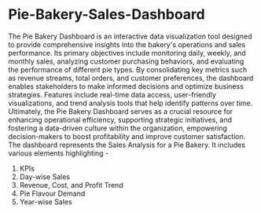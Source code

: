 # Pie-Bakery-Sales-Dashboard
The Pie Bakery Dashboard is an interactive data visualization tool designed to provide comprehensive insights into the bakery's operations and sales performance. Its primary objectives include monitoring daily, weekly, and monthly sales, analyzing customer purchasing behaviors, and evaluating the performance of different pie types. By consolidating key metrics such as revenue streams, total orders, and customer preferences, the dashboard enables stakeholders to make informed decisions and optimize business strategies. Features include real-time data access, user-friendly visualizations, and trend analysis tools that help identify patterns over time. Ultimately, the Pie Bakery Dashboard serves as a crucial resource for enhancing operational efficiency, supporting strategic initiatives, and fostering a data-driven culture within the organization, empowering decision-makers to boost profitability and improve customer satisfaction.
The dashboard represents the Sales Analysis for a Pie Bakery. It includes various elements highlighting -
1. KPIs
2. Day-wise Sales
3. Revenue, Cost, and Profit Trend
4. Pie Flavour Demand
5. Year-wise Sales
